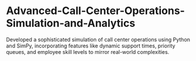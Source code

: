 # Advanced-Call-Center-Operations-Simulation-and-Analytics
Developed a sophisticated simulation of call center operations using Python and SimPy, incorporating features like dynamic support times, priority queues, and employee skill levels to mirror real-world complexities.
